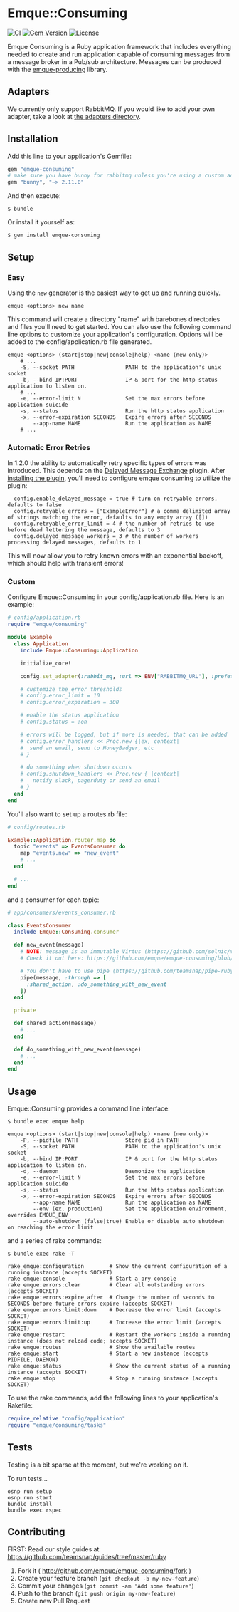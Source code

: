 # Emque::Consuming

![CI](https://github.com/emque/emque-consuming/workflows/CI/badge.svg)
[![Gem Version](https://badge.fury.io/rb/emque-consuming.svg)](https://badge.fury.io/rb/emque-consuming)
[![License](https://img.shields.io/badge/license-MIT-blue.svg)](https://opensource.org/licenses/MIT)

Emque Consuming is a Ruby application framework that includes everything needed
to create and run application capable of consuming messages from a message
broker in a Pub/sub architecture. Messages can be produced with the
[emque-producing](https://github.com/emque/emque-producing) library.

## Adapters

We currently only support RabbitMQ. If you would like to add your own adapter,
take a look at [the adapters directory](https://github.com/emque/emque-consuming/tree/main/lib/emque/consuming/adapters).

## Installation

Add this line to your application's Gemfile:

```ruby
gem "emque-consuming"
# make sure you have bunny for rabbitmq unless you're using a custom adapter
gem "bunny", "~> 2.11.0"
```

And then execute:

    $ bundle

Or install it yourself as:

    $ gem install emque-consuming

## Setup

### Easy

Using the `new` generator is the easiest way to get up and running quickly.

```
emque <options> new name
```

This command will create a directory "name" with barebones directories and files
you'll need to get started. You can also use the following command line options
to customize your application's configuration. Options will be added to the
config/application.rb file generated.

```
emque <options> (start|stop|new|console|help) <name (new only)>
    # ...
    -S, --socket PATH                PATH to the application's unix socket
    -b, --bind IP:PORT               IP & port for the http status application to listen on.
    # ...
    -e, --error-limit N              Set the max errors before application suicide
    -s, --status                     Run the http status application
    -x, --error-expiration SECONDS   Expire errors after SECONDS
        --app-name NAME              Run the application as NAME
    # ...
```

### Automatic Error Retries

In 1.2.0 the ability to automatically retry specific types of errors was introduced.
This depends on the [Delayed Message Exchange](https://github.com/rabbitmq/rabbitmq-delayed-message-exchange) plugin.  After
[installing the plugin](https://github.com/rabbitmq/rabbitmq-delayed-message-exchange#installing),
you'll need to configure emque consuming to utilize the plugin:

```
  config.enable_delayed_message = true # turn on retryable errors, defaults to false
  config.retryable_errors = ["ExampleError"] # a comma delimited array of strings matching the error, defaults to any empty array ([])
  config.retryable_error_limit = 4 # the number of retries to use before dead lettering the message, defaults to 3
  config.delayed_message_workers = 3 # the number of workers processing delayed messages, defaults to 1
```

This will now allow you to retry known errors with an exponential backoff, which should help with transient errors!

### Custom

Configure Emque::Consuming in your config/application.rb file. Here is an example:

```ruby
# config/application.rb
require "emque/consuming"

module Example
  class Application
    include Emque::Consuming::Application

    initialize_core!

    config.set_adapter(:rabbit_mq, :url => ENV["RABBITMQ_URL"], :prefetch => 10)

    # customize the error thresholds
    # config.error_limit = 10
    # config.error_expiration = 300

    # enable the status application
    # config.status = :on

    # errors will be logged, but if more is needed, that can be added
    # config.error_handlers << Proc.new {|ex, context|
    #  send an email, send to HoneyBadger, etc
    # }

    # do something when shutdown occurs
    # config.shutdown_handlers << Proc.new { |context|
    #   notify slack, pagerduty or send an email
    # }
  end
end
```

You'll also want to set up a routes.rb file:

```ruby
# config/routes.rb

Example::Application.router.map do
  topic "events" => EventsConsumer do
    map "events.new" => "new_event"
    # ...
  end

  # ...
end
```

and a consumer for each topic:

```ruby
# app/consumers/events_consumer.rb

class EventsConsumer
  include Emque::Consuming.consumer

  def new_event(message)
    # NOTE: message is an immutable Virtus (https://github.com/solnic/virtus) Value Object.
    # Check it out here: https://github.com/emque/emque-consuming/blob/main/lib/emque/consuming/message.rb

    # You don't have to use pipe (https://github.com/teamsnap/pipe-ruby), but we love it!
    pipe(message, :through => [
      :shared_action, :do_something_with_new_event
    ])
  end

  private

  def shared_action(message)
    # ...
  end

  def do_something_with_new_event(message)
    # ...
  end
end
```

## Usage

Emque::Consuming provides a command line interface:

```
$ bundle exec emque help

emque <options> (start|stop|new|console|help) <name (new only)>
    -P, --pidfile PATH               Store pid in PATH
    -S, --socket PATH                PATH to the application's unix socket
    -b, --bind IP:PORT               IP & port for the http status application to listen on.
    -d, --daemon                     Daemonize the application
    -e, --error-limit N              Set the max errors before application suicide
    -s, --status                     Run the http status application
    -x, --error-expiration SECONDS   Expire errors after SECONDS
        --app-name NAME              Run the application as NAME
        --env (ex. production)       Set the application environment, overrides EMQUE_ENV
        --auto-shutdown (false|true) Enable or disable auto shutdown on reaching the error limit
```

and a series of rake commands:

```
$ bundle exec rake -T

rake emque:configuration        # Show the current configuration of a running instance (accepts SOCKET)
rake emque:console              # Start a pry console
rake emque:errors:clear         # Clear all outstanding errors (accepts SOCKET)
rake emque:errors:expire_after  # Change the number of seconds to SECONDS before future errors expire (accepts SOCKET)
rake emque:errors:limit:down    # Decrease the error limit (accepts SOCKET)
rake emque:errors:limit:up      # Increase the error limit (accepts SOCKET)
rake emque:restart              # Restart the workers inside a running instance (does not reload code; accepts SOCKET)
rake emque:routes               # Show the available routes
rake emque:start                # Start a new instance (accepts PIDFILE, DAEMON)
rake emque:status               # Show the current status of a running instance (accepts SOCKET)
rake emque:stop                 # Stop a running instance (accepts SOCKET)
```

To use the rake commands, add the following lines to your application's Rakefile:

```ruby
require_relative "config/application"
require "emque/consuming/tasks"
```

## Tests

Testing is a bit sparse at the moment, but we're working on it.

To run tests...

```
osnp run setup
osnp run start
bundle install
bundle exec rspec
```

## Contributing

FIRST: Read our style guides at https://github.com/teamsnap/guides/tree/master/ruby

1. Fork it ( http://github.com/emque/emque-consuming/fork )
2. Create your feature branch (`git checkout -b my-new-feature`)
3. Commit your changes (`git commit -am 'Add some feature'`)
4. Push to the branch (`git push origin my-new-feature`)
5. Create new Pull Request
